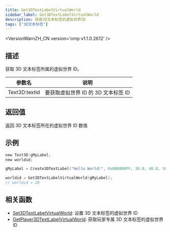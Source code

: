 ```yaml
---
title: Get3DTextLabelVirtualWorld
sidebar_label: Get3DTextLabelVirtualWorld
description: 获取3D文本标签的虚拟世界ID
tags: ["3D文本标签"]
---
```


<VersionWarnZH_CN version='omp v1.1.0.2612' />

## 描述

获取 3D 文本标签所属的虚拟世界 ID。

| 参数名        | 说明                                |
| ------------- | ----------------------------------- |
| Text3D:textid | 要获取虚拟世界 ID 的 3D 文本标签 ID |

## 返回值

返回 3D 文本标签所在的虚拟世界 ID 数值

## 示例

```c
new Text3D:gMyLabel;
new worldid;

gMyLabel = Create3DTextLabel("Hello World!", 0x008080FF, 30.0, 40.0, 50.0, 10.0, 20, false);

worldid = Get3DTextLabelVirtualWorld(gMyLabel);
// worldid = 20
```

## 相关函数

- [Set3DTextLabelVirtualWorld](Set3DTextLabelVirtualWorld): 设置 3D 文本标签的虚拟世界 ID
- [GetPlayer3DTextLabelVirtualWorld](GetPlayer3DTextLabelVirtualWorld): 获取玩家专属 3D 文本标签的虚拟世界 ID
